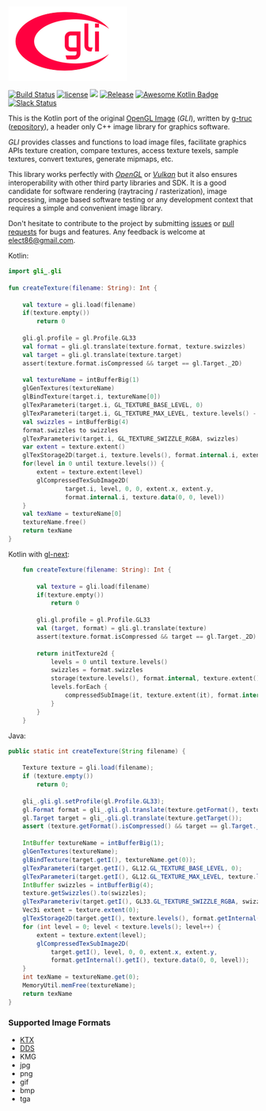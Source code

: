 ![gli](/src/main/resources/logo-mini.png)

[![Build Status](https://travis-ci.org/kotlin-graphics/gli.svg?branch=master)](https://travis-ci.org/kotlin-graphics/gli) 
[![license](https://img.shields.io/badge/License-MIT-orange.svg)](https://github.com/kotlin-graphics/gli/blob/master/LICENSE) 
![](https://reposs.herokuapp.com/?path=kotlin-graphics/gli&color=yellow) 
[![Release](https://jitpack.io/v/kotlin-graphics/gli.svg)](https://jitpack.io/#kotlin-graphics/gli)
[![Awesome Kotlin Badge](https://kotlin.link/awesome-kotlin.svg)](https://github.com/KotlinBy/awesome-kotlin) 
[![Slack Status](http://slack.kotlinlang.org/badge.svg)](http://slack.kotlinlang.org/)

This is the Kotlin port of the original [OpenGL Image](http://gli.g-truc.net/) (*GLI*), written by [g-truc](https://github.com/Groovounet) ([repository](https://github.com/g-truc/gli)), a header only C++ image library for graphics software.

*GLI* provides classes and functions to load image files, facilitate graphics APIs texture creation, compare textures, access texture texels, sample textures, convert textures, generate mipmaps, etc.

This library works perfectly with *[OpenGL](https://www.opengl.org)* or *[Vulkan](https://www.khronos.org/vulkan)* but it also ensures interoperability with other third party libraries and SDK.
It is a good candidate for software rendering (raytracing / rasterization), image processing, image based software testing or any development context that requires a simple and convenient image library.

Don't hesitate to contribute to the project by submitting [issues](https://github.com/kotlin-graphics/gli/issues) or [pull requests](https://github.com/kotlin-graphics/gli/pulls) for bugs and features. Any feedback is welcome at [elect86@gmail.com](mailto://elect86@gmail.com).

Kotlin:
```kotlin
import gli_.gli

fun createTexture(filename: String): Int {

    val texture = gli.load(filename)
    if(texture.empty())
        return 0

    gli.gl.profile = gl.Profile.GL33
    val format = gli.gl.translate(texture.format, texture.swizzles)
    val target = gli.gl.translate(texture.target)
    assert(texture.format.isCompressed && target == gl.Target._2D)

    val textureName = intBufferBig(1)
    glGenTextures(textureName)
    glBindTexture(target.i, textureName[0])
    glTexParameteri(target.i, GL_TEXTURE_BASE_LEVEL, 0)
    glTexParameteri(target.i, GL_TEXTURE_MAX_LEVEL, texture.levels() - 1)
    val swizzles = intBufferBig(4)
    format.swizzles to swizzles
    glTexParameteriv(target.i, GL_TEXTURE_SWIZZLE_RGBA, swizzles)
    var extent = texture.extent()
    glTexStorage2D(target.i, texture.levels(), format.internal.i, extent.x, extent.y)
    for(level in 0 until texture.levels()) {
        extent = texture.extent(level)
        glCompressedTexSubImage2D(
                target.i, level, 0, 0, extent.x, extent.y,
                format.internal.i, texture.data(0, 0, level))
    }
    val texName = textureName[0]
    textureName.free()
    return texName
}
```

Kotlin with [gl-next](https://github.com/kotlin-graphics/gln):
```kotlin
    fun createTexture(filename: String): Int {

        val texture = gli.load(filename)
        if(texture.empty())
            return 0

        gli.gl.profile = gl.Profile.GL33
        val (target, format) = gli.gl.translate(texture)
        assert(texture.format.isCompressed && target == gl.Target._2D)

        return initTexture2d {
            levels = 0 until texture.levels()
            swizzles = format.swizzles
            storage(texture.levels(), format.internal, texture.extent())
            levels.forEach {
                compressedSubImage(it, texture.extent(it), format.internal, texture.data(0, 0, it))
            }
        }
    }
```

Java:
```java
public static int createTexture(String filename) {

    Texture texture = gli.load(filename);
    if (texture.empty())
        return 0;

    gli_.gli.gl.setProfile(gl.Profile.GL33);
    gl.Format format = gli_.gli.gl.translate(texture.getFormat(), texture.getSwizzles());
    gl.Target target = gli_.gli.gl.translate(texture.getTarget());
    assert (texture.getFormat().isCompressed() && target == gl.Target._2D);

    IntBuffer textureName = intBufferBig(1);
    glGenTextures(textureName);
    glBindTexture(target.getI(), textureName.get(0));
    glTexParameteri(target.getI(), GL12.GL_TEXTURE_BASE_LEVEL, 0);
    glTexParameteri(target.getI(), GL12.GL_TEXTURE_MAX_LEVEL, texture.levels() - 1);
    IntBuffer swizzles = intBufferBig(4);
    texture.getSwizzles().to(swizzles);
    glTexParameteriv(target.getI(), GL33.GL_TEXTURE_SWIZZLE_RGBA, swizzles);
    Vec3i extent = texture.extent(0);
    glTexStorage2D(target.getI(), texture.levels(), format.getInternal().getI(), extent.x, extent.y);
    for (int level = 0; level < texture.levels(); level++) {
        extent = texture.extent(level);
        glCompressedTexSubImage2D(
            target.getI(), level, 0, 0, extent.x, extent.y,
            format.getInternal().getI(), texture.data(0, 0, level));
    }
    int texName = textureName.get(0);
    MemoryUtil.memFree(textureName);
    return texName
}
```

### Supported Image Formats

* [KTX](https://www.khronos.org/opengles/sdk/tools/KTX/) 
* [DDS](https://msdn.microsoft.com/en-us/library/windows/desktop/bb943990%28v=vs.85%29.aspx)
* KMG
* jpg
* png
* gif
* bmp
* tga